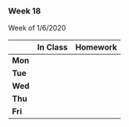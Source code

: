 <meta http-equiv="refresh" content="300"/>

### Week 18  
Week of 1/6/2020 

  |       |In Class               |Homework   |
  |-------|---------              |---------  |
  |**Mon**|||
  |**Tue**| ||
  |**Wed**| ||
  |**Thu**| ||
  |**Fri**| ||

